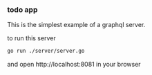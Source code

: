 ### todo app

This is the simplest example of a graphql server.

to run this server

```bash
go run ./server/server.go
```

and open http://localhost:8081 in your browser
